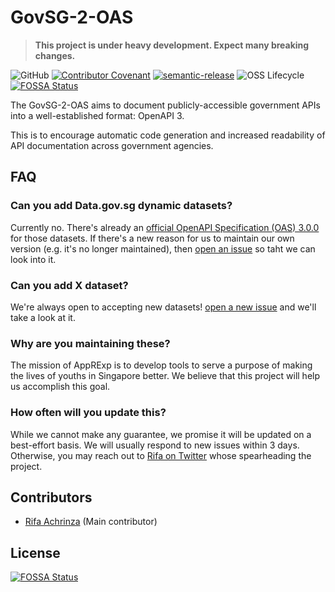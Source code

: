 # GovSG-2-OAS

> **This project is under heavy development. Expect many breaking changes.**

![GitHub](https://img.shields.io/github/license/apprexp/govsg2oas?style=flat-square)
[![Contributor Covenant](https://img.shields.io/badge/Contributor%20Covenant-v1.4%20adopted-ff69b4.svg?style=flat-square)](code-of-conduct.md)
[![semantic-release](https://img.shields.io/badge/%20%20%F0%9F%93%A6%F0%9F%9A%80-semantic--release-e10079.svg?style=flat-square)](https://github.com/semantic-release/semantic-release)
![OSS Lifecycle](https://img.shields.io/osslifecycle/apprexp/govsg2oas?style=flat-square)
[![FOSSA Status](https://app.fossa.io/api/projects/git%2Bgithub.com%2Fapprexp%2Fgovsg2oas.svg?type=shield)](https://app.fossa.io/projects/git%2Bgithub.com%2Fapprexp%2Fgovsg2oas?ref=badge_shield)

The GovSG-2-OAS aims to document publicly-accessible government APIs into a well-established format: OpenAPI 3.

This is to encourage automatic code generation and increased readability of API documentation across government agencies.

## FAQ

### Can you add Data.gov.sg dynamic datasets?

Currently no. There's already an [official OpenAPI Specification (OAS) 3.0.0](https://raw.githubusercontent.com/datagovsg/datagovsg-datasets/master/documentation/swagger.yml) for those datasets. If there's a new reason for us to maintain our own version (e.g. it's no longer maintained), then [open an issue](https://github.com/apprexp/govsg2oas/issues/new) so taht we can look into it.

### Can you add X dataset?

We're always open to accepting new datasets! [open a new issue](https://github.com/apprexp/govsg2oas/issues/new) and we'll take a look at it.

### Why are you maintaining these?

The mission of AppRExp is to develop tools to serve a purpose of making the lives of youths in Singapore better. We believe that this project will help us accomplish this goal.

### How often will you update this?

While we cannot make any guarantee, we promise it will be updated on a best-effort basis. We will usually respond to new issues within 3 days. Otherwise, you may reach out to [Rifa on Twitter](https://twitter.com/achrinza) whose spearheading the project.

## Contributors

* [Rifa Achrinza](https://github.com/achrinza) (Main contributor)


## License
[![FOSSA Status](https://app.fossa.io/api/projects/git%2Bgithub.com%2Fapprexp%2Fgovsg2oas.svg?type=large)](https://app.fossa.io/projects/git%2Bgithub.com%2Fapprexp%2Fgovsg2oas?ref=badge_large)
